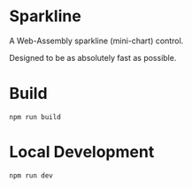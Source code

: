 # Sparkline

A Web-Assembly sparkline (mini-chart) control.

Designed to be as absolutely fast as possible.

# Build

    npm run build

# Local Development

    npm run dev
